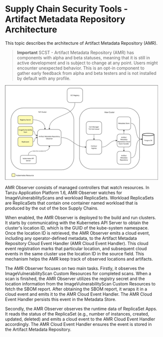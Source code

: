 # Supply Chain Security Tools - Artifact Metadata Repository Architecture

This topic describes the architecture of Artifact Metadata Repository (AMR).

>**Important** SCST - Artifact Metadata Repository (AMR) has components with alpha and beta statuses, meaning that it is still in active development and is subject to change at any point. Users might encounter unexpected behavior. This is an opt-in component to gather early feedback from alpha and beta testers and is not installed by default with any profile.

![Diagram of Architecture for AMR Interaction](../images/amr-arch.png)

AMR Observer consists of managed controllers that watch resources. In Tanzu Application Platform 1.6, AMR Observer watches for ImageVulnerabilityScans and workload ReplicaSets. Workload ReplicaSets are ReplicaSets that contain one container named workload that is produced by the out of the box Supply Chains.

When enabled, the AMR Observer is deployed to the build and run clusters. It starts by communicating with the Kubernetes API Server to obtain the cluster's location ID, which is the GUID of the kube-system namespace. Once the location ID is retrieved, the AMR Observer emits a cloud event, including any operator-defined metadata, to the Artifact Metadata Repository Cloud Event Handler (AMR Cloud Event Handler). This cloud event registration marks that particular location, and subsequent cloud events in the same cluster use the location ID in the source field. This mechanism helps the AMR keep track of observed locations and artifacts.

The AMR Observer focuses on two main tasks. Firstly, it observes the ImageVulnerabilityScan Custom Resources for completed scans. When a scan is finished, the AMR Observer utilizes the registry secret and the location information from the ImageVulnerabilityScan Custom Resources to fetch the SBOM report. After obtaining the SBOM report, it wraps it in a cloud event and emits it to the AMR Cloud Event Handler. The AMR Cloud Event Handler persists this event in the Metadata Store.

Secondly, the AMR Observer observes the runtime data of ReplicaSet Apps. It reads the status of the ReplicaSet (e.g., number of instances, created, updated, deleted) and emits a cloud event to the AMR Cloud Event Handler accordingly. The AMR Cloud Event Handler ensures the event is stored in the Artifact Metadata Repository.
